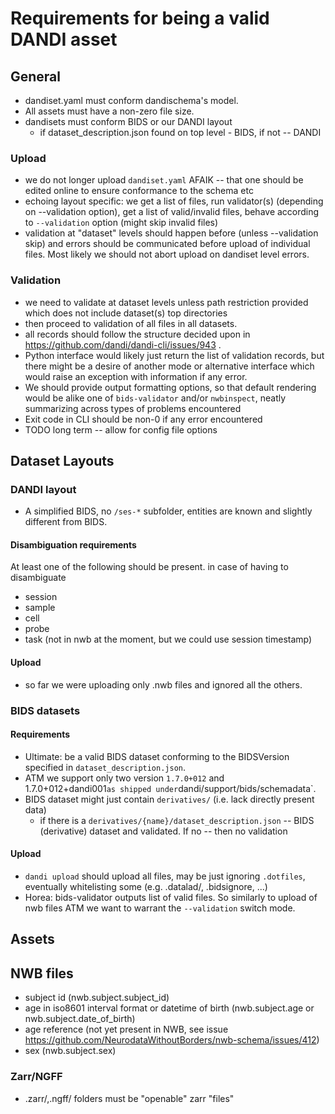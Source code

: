 # Requirements for being a valid DANDI asset

## General
- dandiset.yaml must conform dandischema's model.
- All assets must have a non-zero file size.
- dandisets must conform BIDS or our DANDI layout
  - if dataset_description.json found on top level - BIDS, if not -- DANDI

### Upload

- we do not longer upload `dandiset.yaml` AFAIK -- that one should be edited
  online to ensure conformance to the schema etc
- echoing layout specific: we get a list of files, run validator(s) (depending on --validation option), get a list of
  valid/invalid files, behave according to `--validation` option (might skip invalid files)
- validation at "dataset" levels should happen before (unless --validation skip) and errors should be communicated before upload of individual files. Most likely we should
not abort upload on dandiset level errors.

### Validation

- we need to validate at dataset levels unless path restriction provided which does
  not include dataset(s) top directories
- then proceed to validation of all files in all datasets.
- all records should follow the structure decided upon in https://github.com/dandi/dandi-cli/issues/943 .
- Python interface would likely just return the list of validation records, but there might be a desire of another mode or alternative interface which would raise an exception with information if any error.
- We should provide output formatting options, so that default rendering would be alike one of `bids-validator` and/or `nwbinspect`, neatly summarizing across types of problems encountered
- Exit code in CLI should be non-0 if any error encountered
- TODO long term -- allow for config file options

## Dataset Layouts

### DANDI layout

- A simplified BIDS, no `/ses-*` subfolder, entities are known and slightly different
from BIDS.

#### Disambiguation requirements

At least one of the following should be present. in case of having to disambiguate
- session
- sample
- cell
- probe
- task (not in nwb at the moment, but we could use session timestamp)

#### Upload

- so far we were uploading only .nwb files and ignored all the others.

### BIDS datasets

#### Requirements

- Ultimate: be a valid BIDS dataset conforming to the BIDSVersion specified in `dataset_description.json`.
- ATM we support only two version `1.7.0+012` and `  `1.7.0+012+dandi001` as shipped under `dandi/support/bids/schemadata`.
- BIDS dataset might just contain `derivatives/` (i.e. lack directly present data)
  - if there is a `derivatives/{name}/dataset_description.json` -- BIDS (derivative) dataset and validated. If no -- then no validation

#### Upload

- `dandi upload` should upload all files, may be just ignoring `.dotfiles`, eventually
  whitelisting some (e.g. .datalad/, .bidsignore, ...)
- Horea: bids-validator outputs list of valid files.  So similarly to upload
  of nwb files ATM we want to warrant the `--validation` switch mode.

## Assets

## NWB files
- subject id (nwb.subject.subject_id)
- age in iso8601 interval format or datetime of birth (nwb.subject.age or nwb.subject.date_of_birth)
- age reference (not yet present in NWB, see issue https://github.com/NeurodataWithoutBorders/nwb-schema/issues/412)
- sex (nwb.subject.sex)

### Zarr/NGFF

- .zarr/,.ngff/ folders must be "openable" zarr "files"
